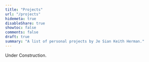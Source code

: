 ```yaml
---
title: "Projects"
url: "/projects"
hidemeta: true
disableShare: true
showtoc: false
comments: false
draft: true
summary: "A list of personal projects by Je Sian Keith Herman."
---
```


Under Construction.
